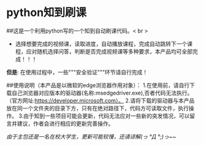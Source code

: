 # python知到刷课

##这是一个利用python写的一个知到自动刷课代码。< br >

- 选择想要完成的视频课，读取进度，自动播放课程，完成自动跳转下一个课程，应对随机选择问答，判断是否完成视频课等多种要求，本产品均可全部完成！！！


**但是**:
   在使用过程中，一些"""安全验证"""环节请自行完成！

##使用说明（本产品是以微软的edge浏览器作用对象）：
1.在使用前，请自行下载自己浏览器对应版本的驱动器(名称:msedgedriver.exe),否者代码无法执行。（官方网址:https://developer.microsoft.com）。
2.请将下载的驱动器与本产品放在同一个文件夹的目录下方，只有在绝对路径下，代码方可读取文件，执行操作。
3.由于知到一些项目可能会更新，代码无法应对一些新的突发情况，可以留言并建议，作者会进行相应的更新完善操作。


*由于主包还是一名在校大学生，更新可能较慢，还请谅解(っ °Д °;)っ~~*


